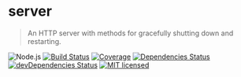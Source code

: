 # server
> An HTTP server with methods for gracefully shutting down and restarting.

![Node.js](https://img.shields.io/badge/node.js-%3E=_8.2.1-blue.svg?style=flat-square)
[![Build Status](https://img.shields.io/travis/pantherajs/server/master.svg?style=flat-square)](https://travis-ci.com/pantherajs/server) [![Coverage](https://img.shields.io/codecov/c/github/pantherajs/server.svg?style=flat-square)](https://codecov.io/gh/pantherajs/server)
[![Dependencies Status](https://david-dm.org/pantherajs/server/status.svg?style=flat-square)](https://david-dm.org/pantherajs/server)
[![devDependencies Status](https://david-dm.org/pantherajs/server/dev-status.svg?style=flat-square)](https://david-dm.org/pantherajs/server?type=dev)
[![MIT licensed](https://img.shields.io/badge/license-MIT-blue.svg?style=flat-square)](https://github.com/pantherajs/server/blob/master/LICENSE)
